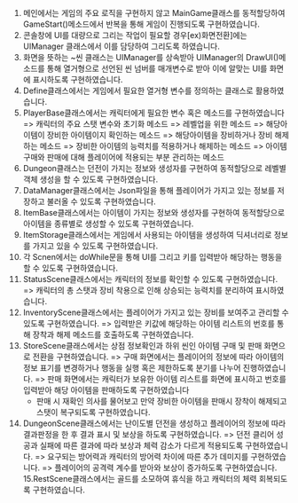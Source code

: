 1. 메인에서는 게임의 주요 로직을 구현하지 않고 MainGame클래스를 동적할당하여 GameStart()메소드에서 반복을 통해 게임이 진행되도록 구현하였습니다.
2. 콘솔창에 UI를 대량으로 그리는 작업이 필요할 경우[ex)화면전환]에는 UIManager 클래스에서 이를 담당하여 그리도록 하였습니다.
3. 화면을 뜻하는 ~씬 클래스는 UIManager를 상속받아 UIManager의 DrawUI()메소드를 통해 열거형으로 선언된 씬 넘버를 매개변수로 받아 이에 알맞는 UI를 화면에 표시하도록 구현하였습니다.
4. Define클래스에서는 게임에서 필요한 열거형 변수를 정의하는 클래스로 활용하였습니다.
5. PlayerBase클래스에서는 캐릭터에게 필요한 변수 혹은 메소드를 구현하였습니다
   => 캐릭터의 주요 스탯 변수와 초기화 메소드
   => 레벨업을 위한 메소드
   => 해당아이템이 장비한 아이템이지 확인하는 메소드
   => 해당아이템을 장비하거나 장비 해제하는 메소드
   => 장비한 아이템의 능력치를 적용하거나 해제하는 메소드
   => 아이템 구매와 판매에 대해 플레이어에 적용되는 부분 관리하는 메소드
6. Dungeon클래스는 던전이 가지는 정보와 생성자를 구현하여 동적할당으로 레벨별 객체 생성을 할 수 있도록 구현하였습니다.
7. DataManager클래스에서는 Json파일을 통해 플레이어가 가지고 있는 정보를 저장하고 불러올 수 있도록 구현하였습니다.
8. ItemBase클래스에서는 아이템이 가지는 정보와 생성자를 구현하여 동적할당으로 아이템을 종류별로 생성할 수 있도록 구현하였습니다.
9. ItemStorage클래스에서는 게임에서 사용되는 아이템을 생성하여 딕셔너리로 정보를 가지고 있을 수 있도록 구현하였습니다.
10. 각 Scnen에서는 doWhile문을 통해 UI를 그리고 키를 입력받아 해당하는 행동을 할 수 있도록 구현하였습니다.
11. StatusScene클래스에서는 캐릭터의 정보를 확인할 수 있도록 구현하였습니다.
    => 캐릭터의 총 스탯과 장비 착용으로 인해 상승되는 능력치를 분리하여 표시하였습니다.
12. InventoryScene클래스에서는 플레이어가 가지고 있는 장비를 보여주고 관리할 수 있도록 구현하였습니다.
    => 입력받은 키값에 해당하는 아이템 리스트의 번호를 통해 장착과 해제 메소드를 호출하도록 구현하였습니다.
13. StoreScene클래스에서는 상점 정보확인과 하위 씬인 아이템 구매 및 판매 화면으로 전환을 구현하였습니다.
    => 구매 화면에서는 플레이어의 정보에 따라 아이템의 정보 표기를 변경하거나 행동을 실행 혹은 제한하도록 분기를 나누어 진행하였습니다.
    => 판매 화면에서는 캐릭터가 보유한 아이템 리스트를 화면에 표시하고 번호를 입력받아 해당 아이템을 판매하도록 구현하였습니다
       - 판매 시 재확인 의사를 물어보고 만약 장비한 아이템을 판매시 장착이 해제되고 스탯이 복구되도록 구현하였습니다.
14. DungeonScene클래스에서는 난이도별 던전을 생성하고 플레이어의 정보에 따라 결과판정을 한 후 결과 표시 및 보상을 하도록 구현하였습니다.
    => 던전 클리어 성공과 실패에 따른 결과에 따라 보상과 체력 감소가 다르게 적용되도록 구현하였습니다.
    => 요구되는 방어력과 캐릭터의 방어력 차이에 따른 추가 데미지를 구현하였습니다.
    => 플레이어의 공격력 계수를 받아와 보상이 증가하도록 구현하였습니다.
15.RestScene클래스에서는 골드를 소모하여 휴식을 하고 캐릭터의 체력 회복되도록 구현하였습니다.
    

